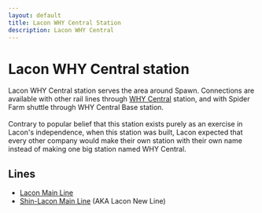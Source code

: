 ```yaml
---
layout: default
title: Lacon WHY Central Station
description: Lacon WHY Central
---
```


# Lacon WHY Central station

Lacon WHY Central station serves the area around Spawn. Connections are available
with other rail lines through [WHY Central](/rail-stations/why-central) station,
and with Spider Farm shuttle through WHY Central Base station.<br><br>
Contrary to popular belief that this station exists purely as an exercise in Lacon's
independence, when this station was built, Lacon expected that every other
company would make their own station with their own name instead of making one big
station named WHY Central.

## Lines

- [Lacon Main Line](/rail-lines/lcn-main-line)
- [Shin-Lacon Main Line](/rail-lines/slcn-main-line) (AKA Lacon New Line)
